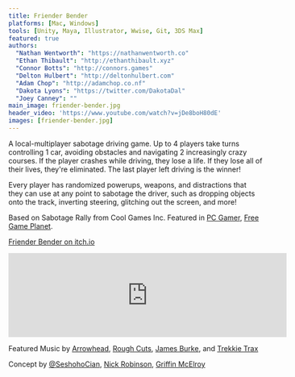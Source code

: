 ```yaml
---
title: Friender Bender
platforms: [Mac, Windows]
tools: [Unity, Maya, Illustrator, Wwise, Git, 3DS Max]
featured: true
authors:
  "Nathan Wentworth": "https://nathanwentworth.co"
  "Ethan Thibault": "http://ethanthibault.xyz"
  "Connor Botts": "http://connors.games"
  "Delton Hulbert": "http://deltonhulbert.com"
  "Adam Chop": "http://adamchop.co.nf"
  "Dakota Lyons": "https://twitter.com/DakotaDal"
  "Joey Canney": ""
main_image: friender-bender.jpg
header_video: 'https://www.youtube.com/watch?v=jDe8boH80dE'
images: [friender-bender.jpg]
---
```

A local-multiplayer sabotage driving game. Up to 4 players take turns controlling 1 car, avoiding obstacles and navigating 2 increasingly crazy courses. If the player crashes while driving, they lose a life. If they lose all of their lives, they're eliminated. The last player left driving is the winner!

Every player has randomized powerups, weapons, and distractions that they can use at any point to sabotage the driver, such as dropping objects onto the track, inverting steering, glitching out the screen, and more!

Based on Sabotage Rally from Cool Games Inc. Featured in [PC Gamer](http://www.pcgamer.com/free-games-of-the-week/), [Free Game Planet](https://www.freegameplanet.com/friender-bender-download-game/).


[Friender Bender on itch.io](https://wickedly.itch.io/friender-bender)


<iframe frameborder="0" src="https://itch.io/embed/97545?linkback=true" width="552" height="167"></iframe>


Featured Music by [Arrowhead](https://soundcloud.com/arrowheadedm), [Rough Cuts](https://roughcuts.bandcamp.com), [James Burke](https://jamesburke.bandcamp.com), and [Trekkie Trax](https://soundcloud.com/nathanwentworth/sets/friender-bender)

Concept by [@SeshohoCian](https://twitter.com/SeshohoCian), [Nick Robinson](https://twitter.com/babylonian), [Griffin McElroy](https://twitter.com/griffinmcelroy)

